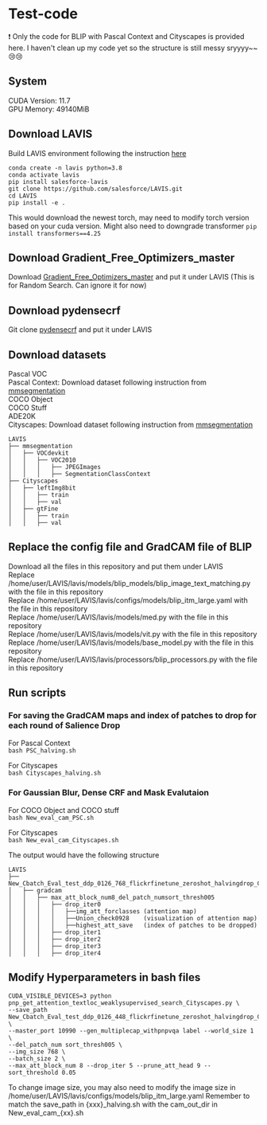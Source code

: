 # Test-code

:exclamation: Only the code for BLIP with Pascal Context and Cityscapes is provided here. I haven't clean up my code yet so the structure is still messy sryyyy~~:cry::cry:

## System 
CUDA Version: 11.7  <br>
GPU Memory: 49140MiB <br>


## Download LAVIS
Build LAVIS environment following the instruction [here](https://www.google.com](https://github.com/salesforce/LAVIS/tree/ac8fc98c93c02e2dfb727e24a361c4c309c8dbbc?tab=readme-ov-file#installation)https://github.com/salesforce/LAVIS/tree/ac8fc98c93c02e2dfb727e24a361c4c309c8dbbc?tab=readme-ov-file#installation)
```
conda create -n lavis python=3.8 
conda activate lavis 
pip install salesforce-lavis 
git clone https://github.com/salesforce/LAVIS.git 
cd LAVIS 
pip install -e .
```
This would download the newest torch, may need to modify torch version based on your cuda version.
Might also need to downgrade transformer
`pip install transformers==4.25`

## Download Gradient_Free_Optimizers_master

Download [Gradient_Free_Optimizers_master](https://github.com/SimonBlanke/Gradient-Free-Optimizers) and put it under LAVIS (This is for Random Search. Can ignore it for now)

## Download pydensecrf

Git clone [pydensecrf](https://github.com/lucasb-eyer/pydensecrf) and put it under LAVIS 

## Download datasets
Pascal VOC <br>
Pascal Context: Download dataset following instruction from [mmsegmentation](https://github.com/open-mmlab/mmsegmentation/blob/main/docs/en/user_guides/2_dataset_prepare.md#pascal-context) <br>
COCO Object <br>
COCO Stuff <br>
ADE20K <br>
Cityscapes: Download dataset following instruction from [mmsegmentation](https://github.com/open-mmlab/mmsegmentation/blob/main/docs/en/user_guides/2_dataset_prepare.md#pascal-context) <br>


```
LAVIS
├── mmsegmentation
│   ├── VOCdevkit
│   │   ├── VOC2010
│   │   │   ├── JPEGImages
│   │   │   ├── SegmentationClassContext
├── Cityscapes
│   ├── leftImg8bit
│   │   ├── train
│   │   ├── val
│   ├── gtFine
│   │   ├── train
│   │   ├── val

```

## Replace the config file and GradCAM file of BLIP
Download all the files in this repository and put them under LAVIS <br>
Replace /home/user/LAVIS/lavis/models/blip_models/blip_image_text_matching.py with the file in this repository <br>
Replace /home/user/LAVIS/lavis/configs/models/blip_itm_large.yaml with the file in this repository <br>
Replace /home/user/LAVIS/lavis/models/med.py with the file in this repository <br>
Replace /home/user/LAVIS/lavis/models/vit.py with the file in this repository <br>
Replace /home/user/LAVIS/lavis/models/base_model.py with the file in this repository <br>
Replace /home/user/LAVIS/lavis/processors/blip_processors.py with the file in this repository <br>

## Run scripts
### For saving the GradCAM maps and index of patches to drop for each round of Salience Drop

For Pascal Context <br>
`bash PSC_halving.sh`

For Cityscapes <br>
`bash Cityscapes_halving.sh`


### For Gaussian Blur, Dense CRF and Mask Evalutaion

For COCO Object and COCO stuff <br>
`bash New_eval_cam_PSC.sh`

For Cityscapes <br>
`bash New_eval_cam_Cityscapes.sh`

The output would have the following structure
```
LAVIS
├── New_Cbatch_Eval_test_ddp_0126_768_flickrfinetune_zeroshot_halvingdrop_Cityscapes
│   ├── gradcam
│   │   ├── max_att_block_num8_del_patch_numsort_thresh005
│   │   │   ├── drop_iter0
│   │   │   │   ├──img_att_forclasses (attention map)
│   │   │   │   ├──Union_check0928    (visualization of attention map)
│   │   │   │   ├──highest_att_save   (index of patches to be dropped)
│   │   │   ├── drop_iter1
│   │   │   ├── drop_iter2
│   │   │   ├── drop_iter3
│   │   │   ├── drop_iter4
```


## Modify Hyperparameters in bash files
```
CUDA_VISIBLE_DEVICES=3 python pnp_get_attention_textloc_weaklysupervised_search_Cityscapes.py \
--save_path New_Cbatch_Eval_test_ddp_0126_448_flickrfinetune_zeroshot_halvingdrop_Cityscapes \
--master_port 10990 --gen_multiplecap_withpnpvqa label --world_size 1 \
--del_patch_num sort_thresh005 \
--img_size 768 \
--batch_size 2 \
--max_att_block_num 8 --drop_iter 5 --prune_att_head 9 --sort_threshold 0.05
```
To change image size, you may also need to modify the image size in /home/user/LAVIS/lavis/configs/models/blip_itm_large.yaml
Remember to match the save_path in {xxx}\_halving.sh with the cam_out_dir in New_eval_cam\_{xx}.sh
